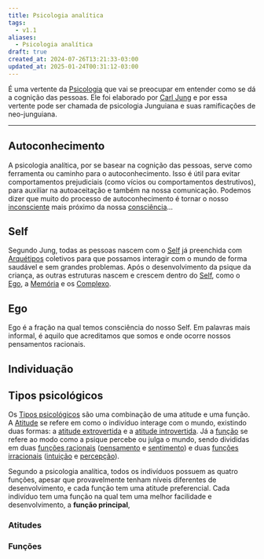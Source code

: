 ```yaml
---
title: Psicologia analítica
tags:
  - v1.1
aliases:
  - Psicologia analítica
draft: true
created_at: 2024-07-26T13:21:33-03:00
updated_at: 2025-01-24T00:31:12-03:00
---
```


É uma vertente da [Psicologia](content/atomos/2024/07/08/Psicologia.md) que vai se preocupar em entender como se dá a cognição das pessoas. Ele foi elaborado por [Carl Jung](content/entrada/2024/07/07/Carl_Jung.md) e por essa vertente pode ser chamada de psicologia Junguiana e suas ramificações de neo-junguiana.

---
## Autoconhecimento
A psicologia analítica, por se basear na cognição das pessoas, serve como ferramenta ou caminho para o autoconhecimento. Isso é útil para evitar comportamentos prejudiciais (como vícios ou comportamentos destrutivos), para auxiliar na autoaceitação e também na nossa comunicação.  Podemos dizer que muito do processo de autoconhecimento é tornar o nosso [inconsciente](content/atomos/2024/07/12/Psicologia_Inconsciente.md) mais próximo da nossa [consciência](content/atomos/2024/07/12/Psicologia_Consciencia.md)...

## Self
Segundo Jung, todas as pessoas nascem com o [Self](content/atomos/2024/07/05/Self.md) já preenchida com [Arquétipos](content/atomos/2024/07/26/Psicologia_Arquetipos.md) coletivos para que possamos interagir com o mundo de forma saudável e sem grandes problemas. Após o desenvolvimento da psique da criança, as outras estruturas nascem e crescem dentro do [Self](content/atomos/2024/07/05/Self.md), como o [Ego](content/atomos/2024/07/12/Psicologia_Ego.md), a [Memória](content/atomos/2024/07/08/Memoria.md) e os [Complexo](content/atomos/2024/07/08/Psicolgia_Complexo.md).

## Ego  
Ego é a fração na qual temos consciência do nosso Self. Em palavras mais informal, é aquilo que acreditamos que somos e onde ocorre nossos pensamentos racionais.

## Individuação

## Tipos psicológicos  
Os [Tipos psicológicos](content/atomos/2024/07/10/Psicologia_Tipos_psicologicos.md) são uma combinação de uma atitude e uma função. A [Atitude](content/atomos/2024/07/12/Psicologia_Atitude.md) se refere em como o indivíduo interage com o mundo, existindo duas formas: a [atitude extrovertida](content/atomos/2024/07/12/Psicologia_atitude_extrovertida.md) e a [atitude introvertida](content/atomos/2024/07/12/Psicologia_atitude_introvertida.md). Já a [função](content/atomos/2024/07/12/Psicologia_analitica_funcao.md) se refere ao modo como a psique percebe ou julga o mundo, sendo divididas em duas [funções racionais](content/atomos/2024/07/12/Psicologia_analitica_funcoes_racionais.md) ([pensamento](content/atomos/2024/07/12/Psicologia_analitica_pensamento.md) e [sentimento](content/atomos/2024/07/12/Psicologia_analitica_sentimento.md)) e duas [funções irracionais](content/atomos/2024/07/12/Psicologia_analitica_funcoes_irracionais.md) ([intuição](content/atomos/2024/07/12/Psicologia_analitica_intuicao.md) e [percepção](content/atomos/2024/07/12/Psicologia_analitica_percepcao.md)).

Segundo a psicologia analítica, todos os indivíduos possuem as quatro funções, apesar que provavelmente tenham níveis diferentes de desenvolvimento, e cada função tem uma atitude preferencial. Cada indivíduo tem uma função na qual tem uma melhor facilidade e desenvolvimento, a **função principal**,

### Atitudes

### Funções